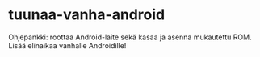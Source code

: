 # tuunaa-vanha-android
Ohjepankki: roottaa Android-laite sekä kasaa ja asenna mukautettu ROM. Lisää elinaikaa vanhalle Androidille!

